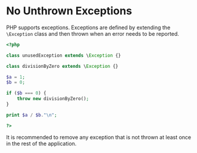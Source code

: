 <!-- Good Practices -->
# No Unthrown Exceptions

PHP supports exceptions. Exceptions are defined by extending the `\Exception` class and then thrown when an error needs to be reported. 

```php
<?php

class unusedException extends \Exception {}

class divisionByZero extends \Exception {}

$a = 1;
$b = 0;

if ($b === 0) {
	throw new divisionByZero();
}

print $a / $b."\n";

?>
```
It is recommended to remove any exception that is not thrown at least once in the rest of the application.

<!--
### Options

## When Not To Use It

## Further Readings
*[]()

-->
